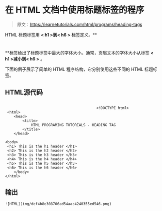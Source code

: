 # 在 HTML 文档中使用标题标签的程序

> 原文：<https://learnetutorials.com/html/programs/heading-tags>

HTML 标题标签用 **< h1 >到< h6 >** 标签定义。**<h1></h1>**标签给出了标题标签中最大的字体大小。通常，页眉文本的字体大小从标签 **< h1 >减小到< h6 >** 。

下面的例子展示了简单的 HTML 程序结构，它分别使用这些不同的 HTML 标题标签。

## HTML源代码

```

                                          <!DOCTYPE html>
 <html>
    <head>
        <title>
            HTML PROGRAMING TUTORIALS - HEADING TAG
        </title>
    </head>

<body>
 <h1> This is the h1 header </h1>
 <h2> This is the h2 header </h2>
 <h3> This is the h3 header </h3>
 <h4> This is the h4 header </h4>
 <h5> This is the h5 header </h5>
 <h6> This is the h6 header </h6>
    </body>
</html> 

```

## 输出

```
![HTML](img/dcf4b8e308706ad54aac4240355ed546.png)
```